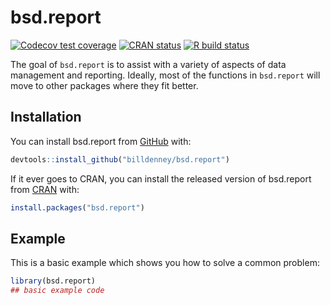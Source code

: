 # bsd.report

<!-- badges: start -->
[![Codecov test coverage](https://codecov.io/gh/billdenney/bsd.report/branch/master/graph/badge.svg)](https://codecov.io/gh/billdenney/bsd.report?branch=master)
[![CRAN status](https://www.r-pkg.org/badges/version/bsd.report)](https://CRAN.R-project.org/package=bsd.report)
[![R build status](https://github.com/billdenney/bsd.report/workflows/R-CMD-check/badge.svg)](https://github.com/billdenney/bsd.report/actions)
<!-- badges: end -->

The goal of `bsd.report` is to assist with a variety of aspects of data
management and reporting.  Ideally, most of the functions in `bsd.report` will
move to other packages where they fit better.

## Installation

You can install bsd.report from [GitHub]() with:

```r
devtools::install_github("billdenney/bsd.report")
```

If it ever goes to CRAN, you can install the released version of bsd.report from [CRAN](https://CRAN.R-project.org) with:

``` r
install.packages("bsd.report")
```

## Example

This is a basic example which shows you how to solve a common problem:

``` r
library(bsd.report)
## basic example code
```
